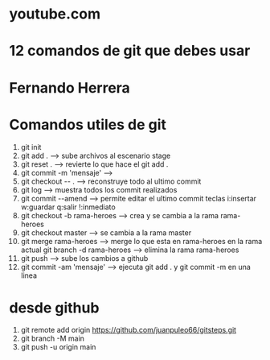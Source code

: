 # youtube.com

# 12 comandos de git que debes usar

# Fernando Herrera

# Comandos utiles de git

1.  git init
2.  git add . --> sube archivos al escenario stage
3.  git reset . --> revierte lo que hace el git add .
4.  git commit -m 'mensaje' -->
5.  git checkout -- . --> reconstruye todo al ultimo commit
6.  git log --> muestra todos los commit realizados
7.  git commit --amend --> permite editar el ultimo commit teclas i:insertar w:guardar q:salir !:inmediato
8.  git checkout -b rama-heroes --> crea y se cambia a la rama rama-heroes
9.  git checkout master --> se cambia a la rama master
10. git merge rama-heroes --> merge lo que esta en rama-heroes en la rama actual
    git branch -d rama-heroes --> elimina la rama rama-heroes
11. git push --> sube los cambios a github
12. git commit -am 'mensaje' --> ejecuta git add . y git commit -m en una linea

# desde github

1. git remote add origin https://github.com/juanpuleo66/gitsteps.git
2. git branch -M main
3. git push -u origin main
